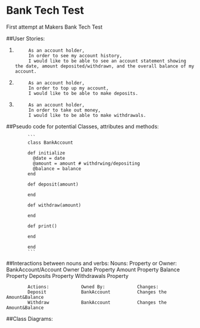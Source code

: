 # Bank Tech Test
First attempt at Makers Bank Tech Test


##User Stories:

1.          As an account holder,
            In order to see my account history,
            I would like to be able to see an account statement showing the date, amount deposited/withdrawn, and the overall balance of my account.

2.          As an account holder,
            In order to top up my account,
            I would like to be able to make deposits.

3.          As an account holder,
            In order to take out money,
            I would like to be able to make withdrawals.

##Pseudo code for potential Classes, attributes and methods:

            ```
            class BankAccount

            def initialize
              @date = date
              @amount = amount # withdrwing/depositing
              @balance = balance
            end

            def deposit(amount)

            end

            def withdraw(amount)

            end

            def print()

            end

            end
            ```

##Interactions between nouns and verbs:
            Nouns:                 Property or Owner:
            BankAccount/Account    Owner
            Date                   Property
            Amount                 Property
            Balance                Property
            Deposits               Property
            Withdrawals            Property

            Actions:            Owned By:            Changes:
            Deposit             BankAccount          Changes the Amount&Balance
            Withdraw            BankAccount          Changes the Amount&Balance

##Class Diagrams:

